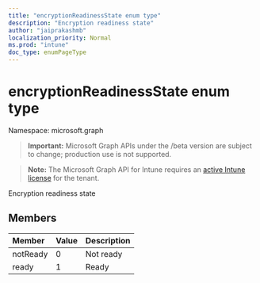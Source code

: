 ```yaml
---
title: "encryptionReadinessState enum type"
description: "Encryption readiness state"
author: "jaiprakashmb"
localization_priority: Normal
ms.prod: "intune"
doc_type: enumPageType
---
```


# encryptionReadinessState enum type

Namespace: microsoft.graph

> **Important:** Microsoft Graph APIs under the /beta version are subject to change; production use is not supported.

> **Note:** The Microsoft Graph API for Intune requires an [active Intune license](https://go.microsoft.com/fwlink/?linkid=839381) for the tenant.

Encryption readiness state

## Members
|Member|Value|Description|
|:---|:---|:---|
|notReady|0|Not ready|
|ready|1|Ready|
